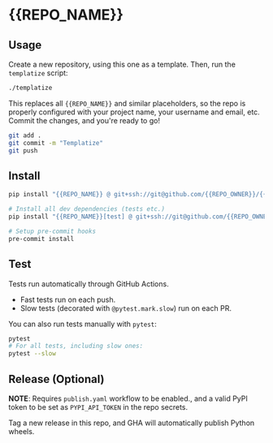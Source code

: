 # {{REPO_NAME}}

## Usage

Create a new repository, using this one as a template.  Then, run the `templatize` script:

```bash
./templatize
```

This replaces all `{{REPO_NAME}}` and similar placeholders, so the repo is properly configured with your project name, your username and email, etc.  Commit the changes, and you're ready to go!

```bash
git add .
git commit -m "Templatize"
git push
```


## Install

```bash
pip install "{{REPO_NAME}} @ git+ssh://git@github.com/{{REPO_OWNER}}/{{REPO_NAME}}.git"

# Install all dev dependencies (tests etc.)
pip install "{{REPO_NAME}}[test] @ git+ssh://git@github.com/{{REPO_OWNER}}/{{REPO_NAME}}.git"

# Setup pre-commit hooks
pre-commit install
```


## Test

Tests run automatically through GitHub Actions.
* Fast tests run on each push.
* Slow tests (decorated with `@pytest.mark.slow`) run on each PR.

You can also run tests manually with `pytest`:
```bash
pytest
# For all tests, including slow ones:
pytest --slow
```


## Release (Optional)

**NOTE**: Requires `publish.yaml` workflow to be enabled., and a valid PyPI token to be set as `PYPI_API_TOKEN` in the repo secrets.

Tag a new release in this repo, and GHA will automatically publish Python wheels.
